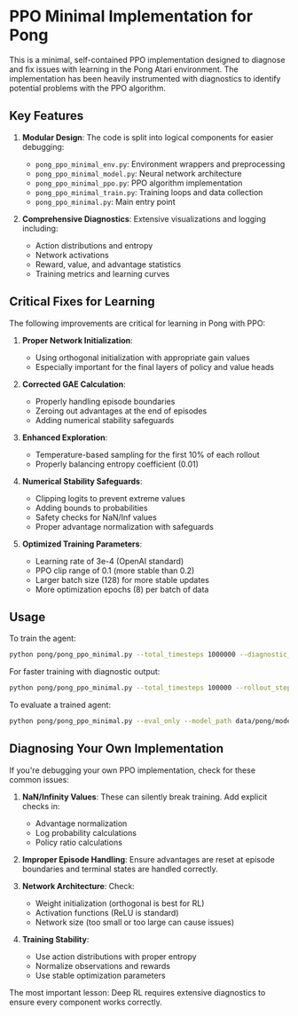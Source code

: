 # PPO Minimal Implementation for Pong

This is a minimal, self-contained PPO implementation designed to diagnose and fix issues with learning in the Pong Atari environment. The implementation has been heavily instrumented with diagnostics to identify potential problems with the PPO algorithm.

## Key Features

1. **Modular Design**: The code is split into logical components for easier debugging:
   - `pong_ppo_minimal_env.py`: Environment wrappers and preprocessing
   - `pong_ppo_minimal_model.py`: Neural network architecture
   - `pong_ppo_minimal_ppo.py`: PPO algorithm implementation
   - `pong_ppo_minimal_train.py`: Training loops and data collection
   - `pong_ppo_minimal.py`: Main entry point

2. **Comprehensive Diagnostics**: Extensive visualizations and logging including:
   - Action distributions and entropy
   - Network activations
   - Reward, value, and advantage statistics
   - Training metrics and learning curves

## Critical Fixes for Learning

The following improvements are critical for learning in Pong with PPO:

1. **Proper Network Initialization**:
   - Using orthogonal initialization with appropriate gain values
   - Especially important for the final layers of policy and value heads

2. **Corrected GAE Calculation**:
   - Properly handling episode boundaries
   - Zeroing out advantages at the end of episodes
   - Adding numerical stability safeguards

3. **Enhanced Exploration**:
   - Temperature-based sampling for the first 10% of each rollout
   - Properly balancing entropy coefficient (0.01)

4. **Numerical Stability Safeguards**:
   - Clipping logits to prevent extreme values
   - Adding bounds to probabilities
   - Safety checks for NaN/Inf values
   - Proper advantage normalization with safeguards

5. **Optimized Training Parameters**:
   - Learning rate of 3e-4 (OpenAI standard)
   - PPO clip range of 0.1 (more stable than 0.2)
   - Larger batch size (128) for more stable updates
   - More optimization epochs (8) per batch of data

## Usage

To train the agent:
```bash
python pong/pong_ppo_minimal.py --total_timesteps 1000000 --diagnostic_mode
```

For faster training with diagnostic output:
```bash
python pong/pong_ppo_minimal.py --total_timesteps 100000 --rollout_steps 4096 --diagnostic_mode
```

To evaluate a trained agent:
```bash
python pong/pong_ppo_minimal.py --eval_only --model_path data/pong/models/best_model.pt --render
```

## Diagnosing Your Own Implementation

If you're debugging your own PPO implementation, check for these common issues:

1. **NaN/Infinity Values**: These can silently break training. Add explicit checks in:
   - Advantage normalization
   - Log probability calculations
   - Policy ratio calculations

2. **Improper Episode Handling**: Ensure advantages are reset at episode boundaries and terminal states are handled correctly.

3. **Network Architecture**: Check:
   - Weight initialization (orthogonal is best for RL)
   - Activation functions (ReLU is standard)
   - Network size (too small or too large can cause issues)

4. **Training Stability**:
   - Use action distributions with proper entropy
   - Normalize observations and rewards
   - Use stable optimization parameters

The most important lesson: Deep RL requires extensive diagnostics to ensure every component works correctly.
